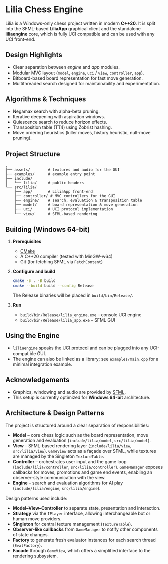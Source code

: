 # Lilia Chess Engine

Lilia is a Windows-only chess project written in modern **C++20**. It is split into the SFML-based **LiliaApp** graphical client and the standalone **liliaengine** core, which is fully UCI compatible and can be used with any UCI front-end.

## Design Highlights
- Clear separation between *engine* and *app* modules.
- Modular MVC layout (`model`, `engine`, `uci` / `view`, `controller`, `app`).
- Bitboard-based board representation for fast move generation.
- Multithreaded search designed for maintainability and experimentation.

## Algorithms & Techniques
- Negamax search with alpha-beta pruning.
- Iterative deepening with aspiration windows.
- Quiescence search to reduce horizon effects.
- Transposition table (TT4) using Zobrist hashing.
- Move ordering heuristics (killer moves, history heuristic, null-move pruning).

## Project Structure
```
.
├── assets/        # textures and audio for the GUI
├── examples/      # example entry point
├── include/
│   └── lilia/     # public headers
└── src/lilia/
    ├── app/       # LiliaApp front-end
    ├── controller/ # MVC controllers for the GUI
    ├── engine/    # search, evaluation & transposition table
    ├── model/     # board representation & move generation
    ├── uci/       # UCI protocol implementation
    └── view/      # SFML-based rendering
```

## Building (Windows 64-bit)
1. **Prerequisites**
   - [CMake](https://cmake.org/)
   - A C++20 compiler (tested with MinGW-w64)
   - Git (for fetching SFML via `FetchContent`)

2. **Configure and build**

   ```bash
   cmake -S . -B build
   cmake --build build --config Release
   ```
   The Release binaries will be placed in `build/bin/Release/`.

3. **Run**
   - `build/bin/Release/lilia_engine.exe` – console UCI engine
   - `build/bin/Release/lilia_app.exe` – SFML GUI

## Using the Engine
- `liliaengine` speaks the [UCI protocol](https://en.wikipedia.org/wiki/Universal_Chess_Interface) and can be plugged into any UCI-compatible GUI.
- The engine can also be linked as a library; see `examples/main.cpp` for a minimal integration example.

## Acknowledgements
- Graphics, windowing and audio are provided by [SFML](https://www.sfml-dev.org/).
- This setup is currently optimized for **Windows 64-bit** architecture.

## Architecture & Design Patterns

The project is structured around a clear separation of responsibilities:

- **Model** – core chess logic such as the board representation, move generation and evaluation (`include/lilia/model`, `src/lilia/model`).
- **View** – SFML-based rendering layer (`include/lilia/view`, `src/lilia/view`). `GameView` acts as a façade over SFML, while textures are managed by the Singleton `TextureTable`.
- **Controller** – orchestrates user input and the game loop (`include/lilia/controller`, `src/lilia/controller`). `GameManager` exposes callbacks for moves, promotions and game end events, enabling an observer-style communication with the view.
- **Engine** – search and evaluation algorithms for AI play (`include/lilia/engine`, `src/lilia/engine`).

Design patterns used include:

- **Model–View–Controller** to separate state, presentation and interaction.
- **Strategy** via the `IPlayer` interface, allowing interchangeable bot or human move providers.
- **Singleton** for central texture management (`TextureTable`).
- **Observer-like callbacks** from `GameManager` to notify other components of state changes.
- **Factory** to generate fresh evaluator instances for each search thread (`EvalFactory`).
- **Facade** through `GameView`, which offers a simplified interface to the rendering subsystem.

